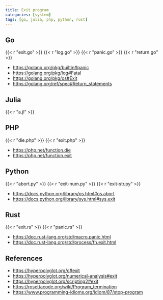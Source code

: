 ```yaml
---
title: Exit program
categories: [system]
tags: [go, julia, php, python, rust]
---
```


## Go

{{< r "exit.go" >}}
{{< r "log.go" >}}
{{< r "panic.go" >}}
{{< r "return.go" >}}

- <https://golang.org/pkg/builtin#panic>
- <https://golang.org/pkg/log#Fatal>
- <https://golang.org/pkg/os#Exit>
- <https://golang.org/ref/spec#Return_statements>

## Julia

{{< r "a.jl" >}}

## PHP

{{< r "die.php" >}}
{{< r "exit.php" >}}

- <https://php.net/function.die>
- <https://php.net/function.exit>

## Python

{{< r "abort.py" >}}
{{< r "exit-num.py" >}}
{{< r "exit-str.py" >}}

- <https://docs.python.org/library/os.html#os.abort>
- <https://docs.python.org/library/sys.html#sys.exit>

## Rust

{{< r "exit.rs" >}}
{{< r "panic.rs" >}}

- <https://doc.rust-lang.org/std/macro.panic.html>
- <https://doc.rust-lang.org/std/process/fn.exit.html>

## References

- <https://hyperpolyglot.org/c#exit>
- <https://hyperpolyglot.org/numerical-analysis#exit>
- <https://hyperpolyglot.org/scripting2#exit>
- <https://rosettacode.org/wiki/Program_termination>
- <https://www.programming-idioms.org/idiom/87/stop-program>
